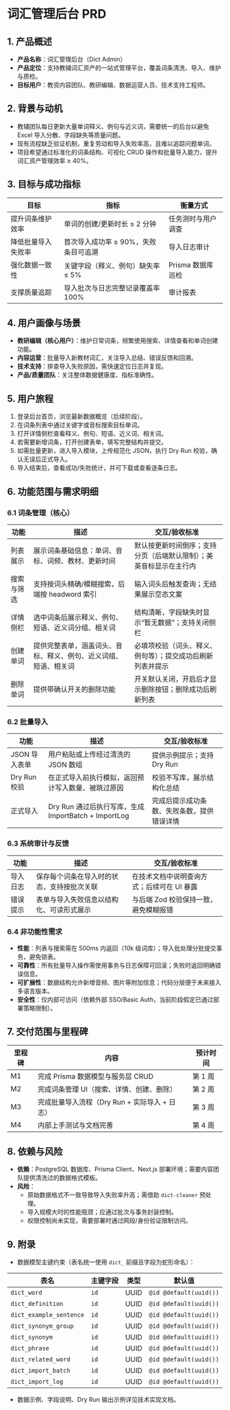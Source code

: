 # 词汇管理后台 PRD

## 1. 产品概述
- **产品名称**：词汇管理后台（Dict Admin）
- **产品定位**：支持教辅词汇资产的一站式管理平台，覆盖词条清洗、导入、维护与质检。
- **目标用户**：教资内容团队、教研编辑、数据运营人员、技术支持工程师。

## 2. 背景与动机
- 教辅团队每日更新大量单词释义、例句与近义词，需要统一的后台以避免 Excel 导入分散、字段缺失等质量问题。
- 现有流程缺乏验证机制，重复劳动和导入失败率高，且难以追踪问题单词。
- 项目希望通过标准化的词条结构、可视化 CRUD 操作和批量导入能力，提升词汇资产管理效率 ≥ 40%。

## 3. 目标与成功指标
| 目标 | 指标 | 衡量方式 |
| ---- | ---- | -------- |
| 提升词条维护效率 | 单词的创建/更新时长 ≤ 2 分钟 | 任务测时与用户调查 |
| 降低批量导入失败率 | 首次导入成功率 ≥ 90%，失败条目可追溯 | 导入日志审计 |
| 强化数据一致性 | 关键字段（释义、例句）缺失率 ≤ 5% | Prisma 数据库巡检 |
| 支撑质量追踪 | 导入批次与日志完整记录覆盖率 100% | 审计报表 |

## 4. 用户画像与场景
- **教研编辑（核心用户）**：维护日常词条，频繁使用搜索、详情查看和单词创建功能。
- **内容运营**：批量导入新教材词汇，关注导入总结、错误反馈和回溯。
- **技术支持**：排查导入失败原因，需快速定位日志并复现。
- **产品/质量团队**：关注整体数据健康度、指标准确性。

## 5. 用户旅程
1. 登录后台首页，浏览最新数据概览（后续阶段）。
2. 在词条列表中通过关键字或音标搜索目标单词。
3. 打开详情侧栏查看释义、例句、短语、近义词、相关词。
4. 若需要新增词条，打开创建表单，填写完整结构并提交。
5. 如需批量更新，进入导入模块，上传规范化 JSON，执行 Dry Run 校验，确认无误后正式导入。
6. 导入结束后，查看成功/失败统计，并可下载或查看逐条日志。

## 6. 功能范围与需求明细

### 6.1 词条管理（核心）
| 功能 | 描述 | 交互/验收标准 |
| ---- | ---- | -------------- |
| 列表展示 | 展示词条基础信息：单词、音标、词频、教材、更新时间 | 默认按更新时间倒序；支持分页（后端默认限制）；美英音标显示在主行内 |
| 搜索与筛选 | 支持按词头精确/模糊搜索，后端按 headword 索引 | 输入词头后触发查询；无结果展示空态文案 |
| 详情侧栏 | 选中词条后展示释义、例句、短语、近义词分组、相关词 | 结构清晰，字段缺失时显示“暂无数据”；支持关闭侧栏 |
| 创建单词 | 提供完整表单，涵盖词头、音标、释义、例句、近义词组、短语、相关词 | 必填项校验（词头、释义、例句等）；提交成功后刷新列表并提示 |
| 删除单词 | 提供带确认开关的删除功能 | 开关默认关闭，开启后才显示删除按钮；删除成功后刷新列表 |

### 6.2 批量导入
| 功能 | 描述 | 交互/验收标准 |
| ---- | ---- | -------------- |
| JSON 导入表单 | 用户粘贴或上传经过清洗的 JSON 数组 | 提供示例提示；支持 Dry Run |
| Dry Run 校验 | 在正式导入前执行模拟，返回预计写入数量、被跳过原因 | 校验不写库，展示结构化总结 |
| 正式导入 | Dry Run 通过后执行写库，生成 ImportBatch + ImportLog | 完成后提示成功条数、失败条数，提供错误详情 |

### 6.3 系统审计与反馈
| 功能 | 描述 | 交互/验收标准 |
| ---- | ---- | -------------- |
| 导入日志 | 保存每个词条在导入时的状态，支持按批次关联 | 在技术文档中说明查询方式；后续可在 UI 暴露 |
| 错误提示 | 表单与导入失败信息以结构化、可读形式展示 | 与后端 Zod 校验保持一致，避免模糊报错 |

### 6.4 非功能性需求
- **性能**：列表与搜索需在 500ms 内返回（10k 级词库）；导入批处理分批提交事务，避免锁表。
- **可靠性**：所有批量导入操作需使用事务与日志保障可回滚；失败时返回明确错误信息。
- **可扩展性**：数据结构允许新增音频、图片等附加信息；代码分层便于未来接入多语言版本。
- **安全性**：仅内部可访问（依赖外部 SSO/Basic Auth，当前阶段假定已通过部署策略限制）。

## 7. 交付范围与里程碑
| 里程碑 | 内容 | 预计时间 |
| ------ | ---- | -------- |
| M1 | 完成 Prisma 数据模型与服务层 CRUD | 第 1 周 |
| M2 | 完成词条管理 UI（搜索、详情、创建、删除） | 第 2 周 |
| M3 | 完成批量导入流程（Dry Run + 实际导入 + 日志） | 第 3 周 |
| M4 | 内部上手测试与文档完善 | 第 4 周 |

## 8. 依赖与风险
- **依赖**：PostgreSQL 数据库、Prisma Client、Next.js 部署环境；需要内容团队提供清洗过的数据格式模板。
- **风险**：
  - 原始数据格式不一致导致导入失败率升高；需借助 `dict-cleaner` 预处理。
  - 导入规模大时的性能瓶颈；应通过批次与事务封装控制。
  - 权限控制尚未实现，需要部署时通过网段/身份验证限制访问。

## 9. 附录
- 数据模型主键约束（表名统一使用 `dict_` 前缀且字段为蛇形命名）：

| 表名 | 主键字段 | 类型 | 默认值 |
| ---- | -------- | ---- | ------ |
| `dict_word` | `id` | UUID | `@id @default(uuid())` |
| `dict_definition` | `id` | UUID | `@id @default(uuid())` |
| `dict_example_sentence` | `id` | UUID | `@id @default(uuid())` |
| `dict_synonym_group` | `id` | UUID | `@id @default(uuid())` |
| `dict_synonym` | `id` | UUID | `@id @default(uuid())` |
| `dict_phrase` | `id` | UUID | `@id @default(uuid())` |
| `dict_related_word` | `id` | UUID | `@id @default(uuid())` |
| `dict_import_batch` | `id` | UUID | `@id @default(uuid())` |
| `dict_import_log` | `id` | UUID | `@id @default(uuid())` |

- 数据示例、字段说明、Dry Run 输出示例详见技术实现文档。
